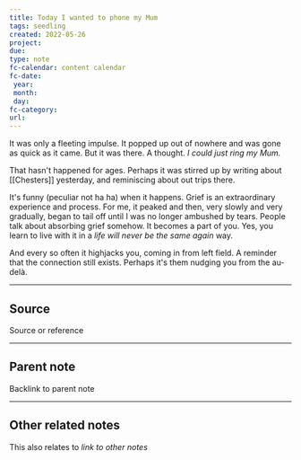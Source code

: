 ```yaml
---
title: Today I wanted to phone my Mum
tags: seedling
created: 2022-05-26
project: 
due: 
type: note
fc-calendar: content calendar
fc-date:
 year: 
 month: 
 day: 
fc-category: 
url:
---
```


It was only a fleeting impulse. It popped up out of nowhere and was gone as quick as it came. But it was there. A thought. *I could just ring my Mum.*

That hasn't happened for ages. Perhaps it was stirred up by writing about [[Chesters]] yesterday, and reminiscing about out trips there.

It's funny (peculiar not ha ha) when it happens. Grief is an extraordinary experience and process. For me, it peaked and then, very slowly and very gradually, began to tail off until I was no longer ambushed by tears. People talk about absorbing grief somehow. It becomes a part of you. Yes, you learn to live with it in a *life will never be the same again* way.

And every so often it highjacks you, coming in from left field. A reminder that the connection still exists. Perhaps it's them nudging you from the au-delà.

---

## Source

Source or reference

---

## Parent note

Backlink to parent note

---

## Other related notes

This also relates to *link to other notes*